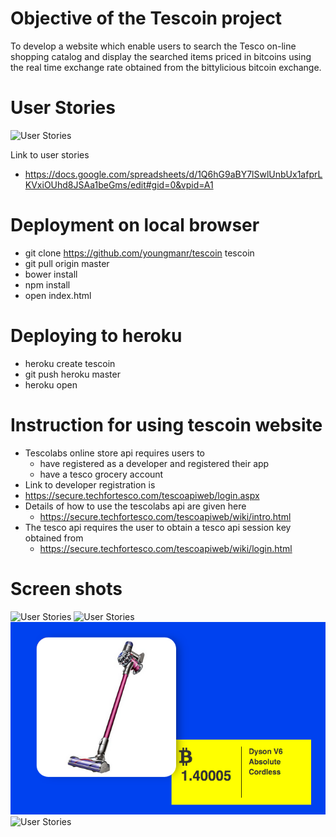 Objective of the Tescoin project
================================

To develop a website which enable users to search the Tesco on-line shopping catalog and display the searched items priced in bitcoins using the real time exchange rate obtained from the bittylicious bitcoin exchange. 

User Stories
============

![User Stories](docs/photos/1_user_stories.png)

Link to user stories
* https://docs.google.com/spreadsheets/d/1Q6hG9aBY7lSwlUnbUx1afprLKVxiOUhd8JSAa1beGms/edit#gid=0&vpid=A1

Deployment on local browser
=====================================================
* git clone https://github.com/youngmanr/tescoin tescoin
* git pull origin master
* bower install
* npm install
* open index.html

Deploying to heroku
===================

* heroku create tescoin
* git push heroku master
* heroku open

Instruction for using tescoin website
=====================================

* Tescolabs online store api requires users to 
  * have registered as a developer and registered their app
  * have a tesco grocery account
* Link to developer registration is 
*   https://secure.techfortesco.com/tescoapiweb/login.aspx
* Details of how to use the tescolabs api are given here
  * https://secure.techfortesco.com/tescoapiweb/wiki/intro.html
* The tesco api requires the user to obtain a tesco api session key obtained from
  * https://secure.techfortesco.com/tescoapiweb/wiki/login.html

Screen shots
============
![User Stories](docs/photos/2_beer.png)
![User Stories](docs/photos/3_sprouts.png)
![User Stories](docs/photos/5_dyson.png)
![User Stories](docs/photos/4_wine.png)

